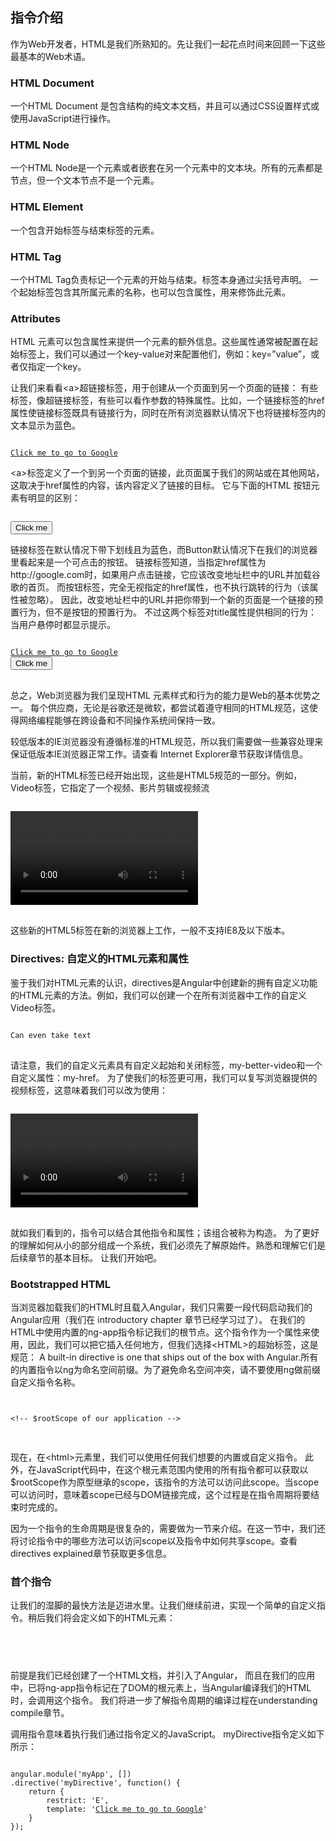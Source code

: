 ## 指令介绍

作为Web开发者，HTML是我们所熟知的。先让我们一起花点时间来回顾一下这些最基本的Web术语。

### HTML Document
一个HTML Document 是包含结构的纯文本文档，并且可以通过CSS设置样式或使用JavaScript进行操作。

### HTML Node
一个HTML Node是一个元素或者嵌套在另一个元素中的文本块。所有的元素都是节点，但一个文本节点不是一个元素。

### HTML Element
一个包含开始标签与结束标签的元素。

### HTML Tag
一个HTML Tag负责标记一个元素的开始与结束。标签本身通过尖括号声明。
一个起始标签包含其所属元素的名称，也可以包含属性，用来修饰此元素。

### Attributes
HTML 元素可以包含属性来提供一个元素的额外信息。这些属性通常被配置在起始标签上，我们可以通过一个key-value对来配置他们，例如：key=”value”，或者仅指定一个key。

让我们来看看&lt;a&gt;超链接标签，用于创建从一个页面到另一个页面的链接：
有些标签，像超链接标签，有些可以看作参数的特殊属性。比如，一个链接标签的href属性使链接标签既具有链接行为，同时在所有浏览器默认情况下也将链接标签内的文本显示为蓝色。

<pre><code>
<a href="http://google.com">Click me to go to Google</a>
</code></pre>

&lt;a&gt;标签定义了一个到另一个页面的链接，此页面属于我们的网站或在其他网站，这取决于href属性的内容，该内容定义了链接的目标。
它与下面的HTML 按钮元素有明显的区别：

<pre><code>
<button href="http://google.com" type="submit">Click me</button>
</code></pre>

链接标签在默认情况下带下划线且为蓝色，而Button默认情况下在我们的浏览器里看起来是一个可点击的按钮。
链接标签知道，当指定href属性为http://google.com时，如果用户点击链接，它应该改变地址栏中的URL并加载谷歌的首页。
而按钮标签，完全无视指定的href属性，也不执行跳转的行为（该属性被忽略）。
因此，改变地址栏中的URL并把你带到一个新的页面是一个链接的预置行为，但不是按钮的预置行为。
不过这两个标签对title属性提供相同的行为：当用户悬停时都显示提示。

<pre>
<code>
<a href="http://google.com" title="click me">Click me to go to Google</a>
<button type="submit" title="click me">Click me</button>
</code>
</pre>

总之，Web浏览器为我们呈现HTML 元素样式和行为的能力是Web的基本优势之一。
每个供应商，无论是谷歌还是微软，都尝试着遵守相同的HTML规范，这使得网络编程能够在跨设备和不同操作系统间保持一致。

较低版本的IE浏览器没有遵循标准的HTML规范，所以我们需要做一些兼容处理来保证低版本IE浏览器正常工作。请查看 Internet Explorer章节获取详情信息。

当前，新的HTML标签已经开始出现，这些是HTML5规范的一部分。例如，Video标签，它指定了一个视频、影片剪辑或视频流

<pre>
<code>
<video href="/goofy-video.mp4"></video>
</code>
</pre>

这些新的HTML5标签在新的浏览器上工作，一般不支持IE8及以下版本。

### Directives: 自定义的HTML元素和属性
鉴于我们对HTML元素的认识，directives是Angular中创建新的拥有自定义功能的HTML元素的方法。例如，我们可以创建一个在所有浏览器中工作的自定义Video标签。

<pre>
<code>
<my-better-video my-href="/goofy-video.mp4">Can even take text</my-better-video>
</code>
</pre>

请注意，我们的自定义元素具有自定义起始和关闭标签，my-better-video和一个自定义属性：my-href。
为了使我们的标签更可用，我们可以复写浏览器提供的视频标签，这意味着我们可以改为使用：

<pre>
<code>
<video my-href="/goofy-video.mp">
Can still take children nodes
</video>
</code>
</pre>

就如我们看到的，指令可以结合其他指令和属性；该组合被称为构造。
为了更好的理解如何从小的部分组成一个系统，我们必须先了解原始件。熟悉和理解它们是后续章节的基本目标。
让我们开始吧。

### Bootstrapped HTML
当浏览器加载我们的HTML时且载入Angular，我们只需要一段代码启动我们的Angular应用（我们在 introductory chapter 章节已经学习过了）。
在我们的HTML中使用内置的ng-app指令标记我们的根节点。这个指令作为一个属性来使用，因此，我们可以把它插入任何地方，但我们选择&lt;HTML&gt;的超始标签，这是规范：
A built-in directive is one that ships out of the box with Angular.所有的内置指令以ng为命名空间前缀。为了避免命名空间冲突，请不要使用ng做前缀自定义指令名称。
 
<pre>
<code>
<html ng-app="myApp">
&lt;!-- $rootScope of our application --&gt;
</html>
</code>
</pre>

现在，在&lt;html&gt;元素里，我们可以使用任何我们想要的内置或自定义指令。 此外，在JavaScript代码中，在这个根元素范围内使用的所有指令都可以获取以$rootScope作为原型继承的scope，该指令的方法可以访问此scope。当scope可以访问时，意味着scope已经与DOM链接完成，这个过程是在指令周期将要结束时完成的。

因为一个指令的生命周期是很复杂的，需要做为一节来介绍。在这一节中，我们还将讨论指令中的哪些方法可以访问scope以及指令中如何共享scope。查看directives explained章节获取更多信息。

### 首个指令
让我们的湿脚的最快方法是迈进水里。让我们继续前进，实现一个简单的自定义指令。稍后我们将会定义如下的HTML元素：

<pre>
<code>
<my-directive></my-directive>
</code>
</pre>

前提是我们已经创建了一个HTML文档，并引入了Angular，
而且在我们的应用中，已将ng-app指令标记在了DOM的根元素上，当Angular编译我们的HTML时，会调用这个指令。
	我们将进一步了解指令周期的编译过程在understanding compile章节。

调用指令意味着执行我们通过指令定义的JavaScript。
myDirective指令定义如下所示：

<pre>
<code>
angular.module('myApp', [])
.directive('myDirective', function() {
    return {
        restrict: 'E',
        template: '<a href="http://google.com">Click me to go to Google</a>'
    }
});
</code>
</pre>


